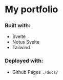 # My portfolio
### Built with:
* Svelte
* Notus Svelte
* Tailwind
### Deployed with:
* Github Pages `./docs/`
